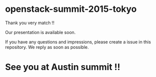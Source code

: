 # openstack-summit-2015-tokyo

Thank you very match !!

Our presentation is available soon.

If you have any questions and impressions, please create a issue in this repository.
We reply as soon as possible.  

# See you at Austin summit !!
